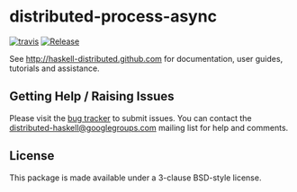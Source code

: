 # distributed-process-async
[![travis](https://secure.travis-ci.org/haskell-distributed/distributed-process-async.png)](http://travis-ci.org/haskell-distributed/distributed-process-async)
[![Release](https://img.shields.io/hackage/v/distributed-process-async.svg)](https://hackage.haskell.org/package/distributed-process-async)

See http://haskell-distributed.github.com for documentation, user guides,
tutorials and assistance.

## Getting Help / Raising Issues

Please visit the [bug tracker](https://github.com/haskell-distributed/distributed-process-async/issues) to submit issues. You can contact the distributed-haskell@googlegroups.com mailing list for help and comments.

## License

This package is made available under a 3-clause BSD-style license.
